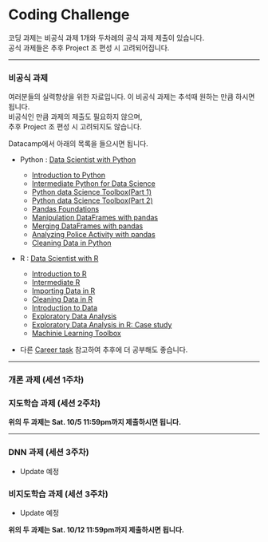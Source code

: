 # Coding Challenge  

코딩 과제는 비공식 과제 1개와 두차례의 공식 과제 제출이 있습니다.  
공식 과제들은 추후 Project 조 편성 시 고려되어집니다.

-------------------------
### 비공식 과제  
여러분들의 실력향상을 위한 자료입니다.
이 비공식 과제는 추석때 원하는 만큼 하시면 됩니다.  
비공식인 만큼 과제의 제출도 필요하지 않으며,  
추후 Project 조 편성 시 고려되지도 않습니다.

Datacamp에서 아래의 목록을 들으시면 됩니다.  
* Python : [Data Scientist with Python](https://www.datacamp.com/tracks/data-scientist-with-python?version=2) 
	- [Introduction to Python](https://www.datacamp.com/courses/intro-to-python-for-data-science)  
	- [Intermediate Python for Data Science](https://www.datacamp.com/courses/intermediate-python-for-data-science)  
	- [Python data Science Toolbox(Part 1)](https://www.datacamp.com/courses/python-data-science-toolbox-part-1)  
	- [Python data Science Toolbox(Part 2)](https://www.datacamp.com/courses/python-data-science-toolbox-part-2)  
	- [Pandas Foundations](https://www.datacamp.com/courses/pandas-foundations)  
	- [Manipulation DataFrames with pandas](https://www.datacamp.com/courses/manipulating-dataframes-with-pandas)  
	- [Merging DataFrames with pandas](https://www.datacamp.com/courses/merging-dataframes-with-pandas)  
	- [Analyzing Police Activity with pandas](https://www.datacamp.com/courses/analyzing-police-activity-with-pandas)  
	- [Cleaning Data in Python](https://www.datacamp.com/courses/cleaning-data-in-python)  

* R : [Data Scientist with R](https://www.datacamp.com/tracks/data-scientist-with-r)
	- [Introduction to R](https://www.datacamp.com/courses/free-introduction-to-r)
	- [Intermediate R](https://www.datacamp.com/courses/intermediate-r)
	- [Importing Data in R](https://www.datacamp.com/courses/importing-data-in-r-part-1)
	- [Cleaning Data in R](https://www.datacamp.com/courses/cleaning-data-in-rv)
	- [Introduction to Data](https://www.datacamp.com/courses/introduction-to-data)
	- [Exploratory Data Analysis](https://www.datacamp.com/courses/exploratory-data-analysis)
	- [Exploratory Data Analysis in R: Case study](https://www.datacamp.com/courses/exploratory-data-analysis-in-r-case-study)
	- [Machinie Learning Toolbox](https://www.datacamp.com/courses/machine-learning-toolbox)

* 다른 [Career task](https://www.datacamp.com/tracks/career) 참고하여 추후에 더 공부해도 좋습니다.


-------------------
### 개론 과제 (세션 1주차)  
### 지도학습 과제 (세션 2주차)  


**위의 두 과제는 Sat. 10/5 11:59pm까지 제출하시면 됩니다.**

--------------------
### DNN 과제 (세션 3주차)
- Update 예정

### 비지도학습 과제 (세션 3주차)  
- Update 예정  


**위의 두 과제는 Sat. 10/12 11:59pm까지 제출하시면 됩니다.**
